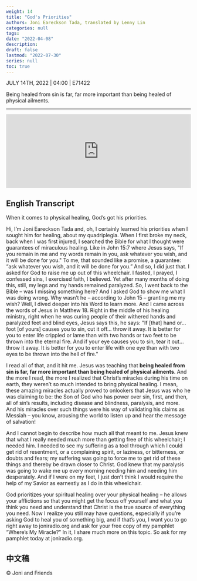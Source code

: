 ```yaml
---
weight: 14
title: "God's Priorities"
authors: Joni Eareckson Tada, translated by Lenny Lin
categories: null
tags: 
date: "2022-04-08"
description: 
draft: false
lastmod: "2022-07-30"
series: null
toc: true
---
```

JULY 14TH, 2022 | 04:00 | E71422

Being healed from sin is far, far more important than being healed of physical <a title = "Definition: a physical disorder or illness, especially of a minor or chronic nature.">ailments</a>.

<!--more-->
---
<iframe height="200px" width="100%" frameborder="no" scrolling="no" seamless src="https://player.simplecast.com/ec881d77-7e62-4af5-a916-917aa6aa8699?dark=false"></iframe>

## English Transcript
When it comes to physical healing, God’s got his priorities.

Hi, I’m Joni Eareckson Tada and, oh, I certainly learned his priorities when I sought him for healing, about my quadriplegia. When I first broke my neck, back when I was first injured, I searched the Bible for what I thought were guarantees of miraculous healing. Like in John 15:7 where Jesus says, "If you remain in me and my words remain in you, ask whatever you wish, and it will be done for you." To me, that sounded like a promise, a guarantee: “ask whatever you wish, and it will be done for you.” And so, I did just that. I asked for God to raise me up out of this wheelchair. I fasted, I prayed, I confessed sins, I exercised faith, I believed. Yet after many months of doing this, still, my legs and my hands remained paralyzed. So, I went back to the Bible – was I missing something here? And I asked God to show me what I was doing wrong. Why wasn’t he – according to John 15 – granting me my wish? Well, I dived deeper into his Word to learn more. And I came across the words of Jesus in Matthew 18. Right in the middle of his healing ministry, right when he was curing people of their withered hands and paralyzed feet and blind eyes, Jesus says this, he says: "If [that] hand or… foot [of yours] causes you to sin, cut it off… throw it away. It is better for you to enter life crippled or lame than with two hands or two feet to be thrown into the eternal fire. And if your eye causes you to sin, tear it out… throw it away. It is better for you to enter life with one eye than with two eyes to be thrown into the hell of fire."

I read all of that, and it hit me. Jesus was teaching that **being healed from sin is far, far more important than being healed of physical ailments**. And the more I read, the more I realized that Christ’s miracles during his time on earth, they weren’t so much intended to bring physical healing. I mean, these amazing miracles actually proved to onlookers that Jesus was who he was claiming to be: the Son of God who has power over sin, first, and then, all of sin’s results, including disease and blindness, paralysis, and more. And his miracles over such things were his way of validating his claims as Messiah – you know, arousing the world to listen up and hear the message of salvation!

And I cannot begin to describe how much all that meant to me. Jesus knew that what I really needed much more than getting free of this wheelchair; I needed him. I needed to see my suffering as a tool through which I could get rid of resentment, or a complaining spirit, or laziness, or bitterness, or doubts and fears; my suffering was going to force me to get rid of these things and thereby be drawn closer to Christ. God knew that my paralysis was going to wake me up every morning needing him and needing him desperately. And if I were on my feet, I just don’t think I would require the help of my Savior as earnestly as I do in this wheelchair.

God prioritizes your spiritual healing over your physical healing – he allows your afflictions so that you might get the focus off yourself and what you think you need and understand that Christ is the true source of everything you need. Now I realize you still may have questions, especially if you’re asking God to heal you of something big, and if that’s you, I want you to go right away to joniradio.org and ask for your free copy of my pamphlet “Where’s My Miracle?” In it, I share much more on this topic. So ask for my pamphlet today at joniradio.org.

## 中文稿

© Joni and Friends 